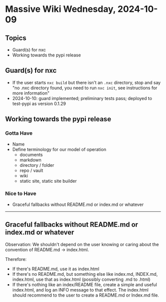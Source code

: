 # Massive Wiki Wednesday, 2024-10-09

## Topics

- Guard(s) for nxc
- Working towards the pypi release

## Guard(s) for nxc

- If the user starts `nxc build` but there isn't an `.nxc` directory, stop and say "no .nxc directory found, you need to run `nxc init`, see instructions for more information"
- 2024-10-10: guard implemented; preliminary tests pass; deployed to test-pypi as version 0.1.29

## Working towards the pypi release

### Gotta Have

- Name
- Define terminology for our model of operation
    - documents
    - markdown
    - directory / folder
    - repo / vault
    - wiki
    - static site, static site builder

### Nice to Have

- Graceful fallbacks without README.md or index.md or whatever

---

## Graceful fallbacks without README.md or index.md or whatever

Observation: We shouldn't depend on the user knowing or caring about the convention of README.md -> index.html.

Therefore:

- If there's README.md, use it as index.html
- If there's no README.md, but something else like index.md, INDEX.md, index.html, use that as index.html (possibly converting .md to .html)
- If there's nothing like an index/README file, create a simple and useful index.html, and log an INFO message to that effect. The index.html should recommend to the user to create a README.md or Index.md file.

